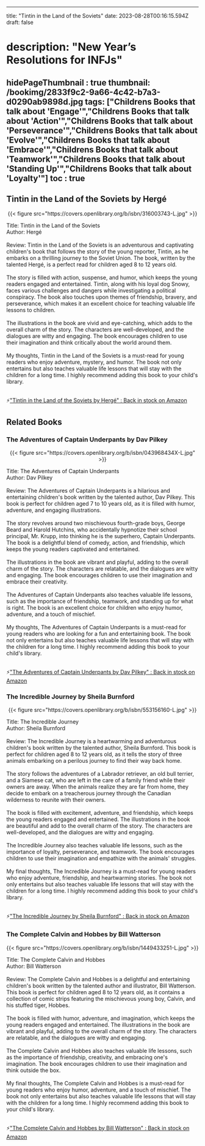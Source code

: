 
---
title: "Tintin in the Land of the Soviets"
date: 2023-08-28T00:16:15.594Z
draft: false
# description: "New Year’s Resolutions for INFJs"
hidePageThumbnail : true
thumbnail: /bookimg/2833f9c2-9a66-4c42-b7a3-d0290ab9898d.jpg
tags: ["Childrens Books that talk about 'Engage'","Childrens Books that talk about 'Action'","Childrens Books that talk about 'Perseverance'","Childrens Books that talk about 'Evolve'","Childrens Books that talk about 'Embrace'","Childrens Books that talk about 'Teamwork'","Childrens Books that talk about 'Standing Up'","Childrens Books that talk about 'Loyalty'"]
toc : true
---
## Tintin in the Land of the Soviets by Hergé

<center>
{{< figure src="https://covers.openlibrary.org/b/isbn/316003743-L.jpg" >}}
</center>

Title: Tintin in the Land of the Soviets</br>
Author: Hergé</br></br>
Review: Tintin in the Land of the Soviets is an adventurous and captivating children's book that follows the story of the young reporter, Tintin, as he embarks on a thrilling journey to the Soviet Union. The book, written by the talented Hergé, is a perfect read for children aged 8 to 12 years old.</br></br>
The story is filled with action, suspense, and humor, which keeps the young readers engaged and entertained. Tintin, along with his loyal dog Snowy, faces various challenges and dangers while investigating a political conspiracy. The book also touches upon themes of friendship, bravery, and perseverance, which makes it an excellent choice for teaching valuable life lessons to children.</br></br>
The illustrations in the book are vivid and eye-catching, which adds to the overall charm of the story. The characters are well-developed, and the dialogues are witty and engaging. The book encourages children to use their imagination and think critically about the world around them.</br></br>
My thoughts, Tintin in the Land of the Soviets is a must-read for young readers who enjoy adventure, mystery, and humor. The book not only entertains but also teaches valuable life lessons that will stay with the children for a long time. I highly recommend adding this book to your child's library.</br></br>

<p>⚡<a id="aflink" href="https://www.amazon.com/gp/search?ie=UTF8&tag=klayu00-20&linkCode=ur2&linkId=6639bed89a8ad8dd2705e40644eb43d3&camp=1789&creative=9325&index=books&keywords=Tintin in the Land of the Soviets by Hergé" class="one" target="_blank" title='"Tintin in the Land of the Soviets by Hergé" : Back in stock on Amazon'>"Tintin in the Land of the Soviets by Hergé" : Back in stock on Amazon</a></p>

## Related Books
### The Adventures of Captain Underpants by Dav Pilkey
<center>
{{< figure src="https://covers.openlibrary.org/b/isbn/043968434X-L.jpg" >}}
</center>

Title: The Adventures of Captain Underpants</br>
Author: Dav Pilkey</br></br>
Review: The Adventures of Captain Underpants is a hilarious and entertaining children's book written by the talented author, Dav Pilkey. This book is perfect for children aged 7 to 10 years old, as it is filled with humor, adventure, and engaging illustrations.</br></br>
The story revolves around two mischievous fourth-grade boys, George Beard and Harold Hutchins, who accidentally hypnotize their school principal, Mr. Krupp, into thinking he is the superhero, Captain Underpants. The book is a delightful blend of comedy, action, and friendship, which keeps the young readers captivated and entertained.</br></br>
The illustrations in the book are vibrant and playful, adding to the overall charm of the story. The characters are relatable, and the dialogues are witty and engaging. The book encourages children to use their imagination and embrace their creativity.</br></br>
The Adventures of Captain Underpants also teaches valuable life lessons, such as the importance of friendship, teamwork, and standing up for what is right. The book is an excellent choice for children who enjoy humor, adventure, and a touch of mischief.</br></br>
My thoughts, The Adventures of Captain Underpants is a must-read for young readers who are looking for a fun and entertaining book. The book not only entertains but also teaches valuable life lessons that will stay with the children for a long time. I highly recommend adding this book to your child's library.</br></br>

<p>⚡<a id="aflink" href="https://www.amazon.com/gp/search?ie=UTF8&tag=klayu00-20&linkCode=ur2&linkId=6639bed89a8ad8dd2705e40644eb43d3&camp=1789&creative=9325&index=books&keywords=The Adventures of Captain Underpants by Dav Pilkey" class="one" target="_blank" title='"The Adventures of Captain Underpants by Dav Pilkey" : Back in stock on Amazon'>"The Adventures of Captain Underpants by Dav Pilkey" : Back in stock on Amazon</a></p>

### The Incredible Journey by Sheila Burnford
<center>
{{< figure src="https://covers.openlibrary.org/b/isbn/553156160-L.jpg" >}}
</center>

Title: The Incredible Journey</br>
Author: Sheila Burnford</br></br>
Review: The Incredible Journey is a heartwarming and adventurous children's book written by the talented author, Sheila Burnford. This book is perfect for children aged 8 to 12 years old, as it tells the story of three animals embarking on a perilous journey to find their way back home.</br></br>
The story follows the adventures of a Labrador retriever, an old bull terrier, and a Siamese cat, who are left in the care of a family friend while their owners are away. When the animals realize they are far from home, they decide to embark on a treacherous journey through the Canadian wilderness to reunite with their owners.</br></br>
The book is filled with excitement, adventure, and friendship, which keeps the young readers engaged and entertained. The illustrations in the book are beautiful and add to the overall charm of the story. The characters are well-developed, and the dialogues are witty and engaging.</br></br>
The Incredible Journey also teaches valuable life lessons, such as the importance of loyalty, perseverance, and teamwork. The book encourages children to use their imagination and empathize with the animals' struggles.</br></br>
My final thoughts, The Incredible Journey is a must-read for young readers who enjoy adventure, friendship, and heartwarming stories. The book not only entertains but also teaches valuable life lessons that will stay with the children for a long time. I highly recommend adding this book to your child's library.</br></br>

<p>⚡<a id="aflink" href="https://www.amazon.com/gp/search?ie=UTF8&tag=klayu00-20&linkCode=ur2&linkId=6639bed89a8ad8dd2705e40644eb43d3&camp=1789&creative=9325&index=books&keywords=The Incredible Journey by Sheila Burnford" class="one" target="_blank" title='"The Incredible Journey by Sheila Burnford" : Back in stock on Amazon'>"The Incredible Journey by Sheila Burnford" : Back in stock on Amazon</a></p>

### The Complete Calvin and Hobbes by Bill Watterson
<center>
{{< figure src="https://covers.openlibrary.org/b/isbn/1449433251-L.jpg" >}}
</center>

Title: The Complete Calvin and Hobbes</br>
Author: Bill Watterson</br></br>
Review: The Complete Calvin and Hobbes is a delightful and entertaining children's book written by the talented author and illustrator, Bill Watterson. This book is perfect for children aged 8 to 12 years old, as it contains a collection of comic strips featuring the mischievous young boy, Calvin, and his stuffed tiger, Hobbes.</br></br>
The book is filled with humor, adventure, and imagination, which keeps the young readers engaged and entertained. The illustrations in the book are vibrant and playful, adding to the overall charm of the story. The characters are relatable, and the dialogues are witty and engaging.</br></br>
The Complete Calvin and Hobbes also teaches valuable life lessons, such as the importance of friendship, creativity, and embracing one's imagination. The book encourages children to use their imagination and think outside the box.</br></br>
My final thoughts, The Complete Calvin and Hobbes is a must-read for young readers who enjoy humor, adventure, and a touch of mischief. The book not only entertains but also teaches valuable life lessons that will stay with the children for a long time. I highly recommend adding this book to your child's library.</br></br>

<p>⚡<a id="aflink" href="https://www.amazon.com/gp/search?ie=UTF8&tag=klayu00-20&linkCode=ur2&linkId=6639bed89a8ad8dd2705e40644eb43d3&camp=1789&creative=9325&index=books&keywords=The Complete Calvin and Hobbes by Bill Watterson" class="one" target="_blank" title='"The Complete Calvin and Hobbes by Bill Watterson" : Back in stock on Amazon'>"The Complete Calvin and Hobbes by Bill Watterson" : Back in stock on Amazon</a></p>

